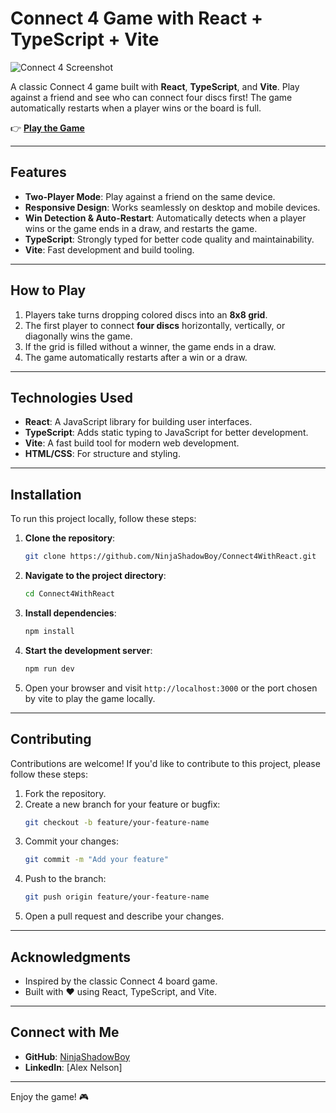 # Connect 4 Game with React + TypeScript + Vite

![Connect 4 Screenshot](./screenshot.png) <!-- Add a screenshot of your game here -->

A classic Connect 4 game built with **React**, **TypeScript**, and **Vite**. Play against a friend and see who can connect four discs first! The game automatically restarts when a player wins or the board is full.

👉 **[Play the Game](https://ninjashadowboy.github.io/Connect4WithReact/)**

---

## Features

- **Two-Player Mode**: Play against a friend on the same device.
- **Responsive Design**: Works seamlessly on desktop and mobile devices.
- **Win Detection & Auto-Restart**: Automatically detects when a player wins or the game ends in a draw, and restarts the game.
- **TypeScript**: Strongly typed for better code quality and maintainability.
- **Vite**: Fast development and build tooling.

---

## How to Play

1. Players take turns dropping colored discs into an **8x8 grid**.
2. The first player to connect **four discs** horizontally, vertically, or diagonally wins the game.
3. If the grid is filled without a winner, the game ends in a draw.
4. The game automatically restarts after a win or a draw.

---

## Technologies Used

- **React**: A JavaScript library for building user interfaces.
- **TypeScript**: Adds static typing to JavaScript for better development.
- **Vite**: A fast build tool for modern web development.
- **HTML/CSS**: For structure and styling.

---

## Installation

To run this project locally, follow these steps:

1. **Clone the repository**:
   ```bash
   git clone https://github.com/NinjaShadowBoy/Connect4WithReact.git
   ```

2. **Navigate to the project directory**:
   ```bash
   cd Connect4WithReact
   ```

3. **Install dependencies**:
   ```bash
   npm install
   ```

4. **Start the development server**:
   ```bash
   npm run dev
   ```

5. Open your browser and visit `http://localhost:3000` or the port chosen by vite to play the game locally.

---

## Contributing

Contributions are welcome! If you'd like to contribute to this project, please follow these steps:

1. Fork the repository.
2. Create a new branch for your feature or bugfix:
   ```bash
   git checkout -b feature/your-feature-name
   ```
3. Commit your changes:
   ```bash
   git commit -m "Add your feature"
   ```
4. Push to the branch:
   ```bash
   git push origin feature/your-feature-name
   ```
5. Open a pull request and describe your changes.

---

## Acknowledgments

- Inspired by the classic Connect 4 board game.
- Built with ❤️ using React, TypeScript, and Vite.

---

## Connect with Me

- **GitHub**: [NinjaShadowBoy](https://github.com/NinjaShadowBoy)
- **LinkedIn**: [Alex Nelson] 

---

Enjoy the game! 🎮
